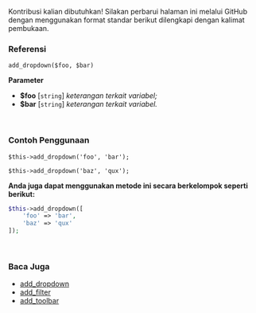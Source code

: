 Kontribusi kalian dibutuhkan!
Silakan perbarui halaman ini melalui GitHub dengan menggunakan format standar berikut dilengkapi dengan kalimat pembukaan.

### Referensi
`add_dropdown($foo, $bar)`

**Parameter**
* **$foo** [`string`] *keterangan terkait variabel;*
* **$bar** [`string`] *keterangan terkait variabel.*

&nbsp;

### Contoh Penggunaan
`$this->add_dropdown('foo', 'bar');`

`$this->add_dropdown('baz', 'qux');`

**Anda juga dapat menggunakan metode ini secara berkelompok seperti berikut:**
```php
$this->add_dropdown([
    'foo' => 'bar',
    'baz' => 'qux'
]);
```

&nbsp;

### Baca Juga
* [add_dropdown](./add_dropdown)
* [add_filter](./add_filter)
* [add_toolbar](./add_toolbar)
